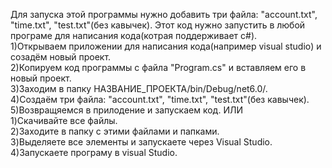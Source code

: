 Для запуска этой программы нужно добавить три файла: "account.txt", "time.txt", "test.txt"(без кавычек). Этот код нужно запустить в любой програме для написания кода(котрая поддерживает с#).  
1)Открываем приложении для написания кода(например visual studio) и созадём новый проект.  
2)Копируем код программы c файла "Program.cs" и вставляем его в новый проект.  
3)Заходим в папку НАЗВАНИЕ_ПРОЕКТА/bin/Debug/net6.0/.  
4)Создаём три файла: "account.txt", "time.txt", "test.txt"(без кавычек).  
5)Возвращяемся в прилодение и запускаем код.
ИЛИ  
1)Скачивайте все файлы.  
2)Заходите в папку с этими файлами и папками.  
3)Выделяете все элементы и запускаете через Visual Studio.  
4)Запускаете програму в visual Studio.  
